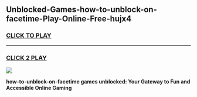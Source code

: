
## Unblocked-Games-how-to-unblock-on-facetime-Play-Online-Free-hujx4
<h3>
<a href="https://premium76.site?title=how-to-unblock-on-facetime&ref=26A">CLICK TO PLAY</a></h3>
<hr>

<h3>
<a href="https://premium76.site?title=how-to-unblock-on-facetime&ref=26A">CLICK 2 PLAY</a>
  
</h3>

<a href="https://premium76.site?title=how-to-unblock-on-facetime&ref=26A"><img src="https://clearcache.store/games.png"></a>


**how-to-unblock-on-facetime games unblocked: Your Gateway to Fun and Accessible Online Gaming**
